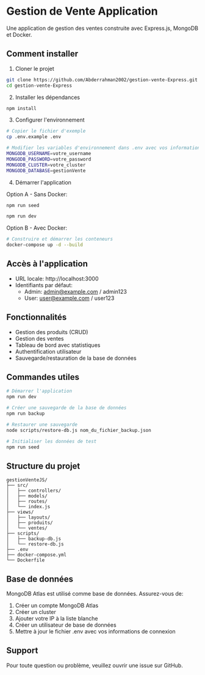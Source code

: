 # Gestion de Vente Application

Une application de gestion des ventes construite avec Express.js, MongoDB et Docker.

## Comment installer

1. Cloner le projet
```bash
git clone https://github.com/Abderrahman2002/gestion-vente-Express.git
cd gestion-vente-Express
```

2. Installer les dépendances
```bash
npm install
```

3. Configurer l'environnement
```bash
# Copier le fichier d'exemple
cp .env.example .env

# Modifier les variables d'environnement dans .env avec vos informations
MONGODB_USERNAME=votre_username
MONGODB_PASSWORD=votre_password
MONGODB_CLUSTER=votre_cluster
MONGODB_DATABASE=gestionVente
```

4. Démarrer l'application


Option A - Sans Docker:

```bash
npm run seed
```

```bash
npm run dev
```

Option B - Avec Docker:
```bash
# Construire et démarrer les conteneurs
docker-compose up -d --build
```

## Accès à l'application

- URL locale: http://localhost:3000
- Identifiants par défaut:
  - Admin: admin@example.com / admin123
  - User: user@example.com / user123

## Fonctionnalités

- Gestion des produits (CRUD)
- Gestion des ventes
- Tableau de bord avec statistiques
- Authentification utilisateur
- Sauvegarde/restauration de la base de données

## Commandes utiles

```bash
# Démarrer l'application
npm run dev

# Créer une sauvegarde de la base de données
npm run backup

# Restaurer une sauvegarde
node scripts/restore-db.js nom_du_fichier_backup.json

# Initialiser les données de test
npm run seed
```

## Structure du projet

```
gestionVenteJS/
├── src/
│   ├── controllers/
│   ├── models/
│   ├── routes/
│   └── index.js
├── views/
│   ├── layouts/
│   ├── produits/
│   └── ventes/
├── scripts/
│   ├── backup-db.js
│   └── restore-db.js
├── .env
├── docker-compose.yml
└── Dockerfile
```

## Base de données

MongoDB Atlas est utilisé comme base de données. Assurez-vous de:
1. Créer un compte MongoDB Atlas
2. Créer un cluster
3. Ajouter votre IP à la liste blanche
4. Créer un utilisateur de base de données
5. Mettre à jour le fichier .env avec vos informations de connexion

## Support

Pour toute question ou problème, veuillez ouvrir une issue sur GitHub.
